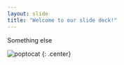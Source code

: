 ```yaml
---
layout: slide
title: "Welcome to our slide deck!"
---
```


Something else

![poptocat](https://octodex.github.com/images/poptocat.png)
{: .center}
